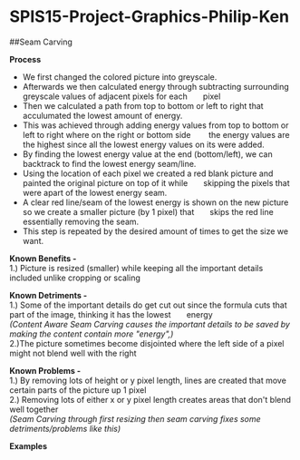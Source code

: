 # SPIS15-Project-Graphics-Philip-Ken


##Seam Carving

**Process**
* We first changed the colored picture into greyscale.  
* Afterwards we then calculated energy through subtracting surrounding greyscale values of adjacent pixels for each &nbsp;&nbsp;&nbsp;&nbsp;&nbsp;&nbsp;pixel
* Then we calculated a path from top to bottom or left to right that acculumated the lowest amount of energy.
* This was achieved through adding energy values from top to bottom or left to right where on the right or bottom side &nbsp;&nbsp;&nbsp;&nbsp;&nbsp;&nbsp; the energy values are the highest since all the lowest energy values on its were added.   
* By finding the lowest energy value at the end (bottom/left), we can backtrack to find the lowest energy seam/line.  
* Using the location of each pixel we created a red blank picture and painted the original picture on top of it while &nbsp;&nbsp;&nbsp;&nbsp;&nbsp;&nbsp;skipping the pixels that were apart of the lowest energy seam.  
* A clear red line/seam of the lowest energy is shown on the new picture so we create a smaller picture (by 1 pixel) that &nbsp;&nbsp;&nbsp;&nbsp;&nbsp;&nbsp;skips the red line essentially removing the seam. 
* This step is repeated by the desired amount of times to get the size we want.  

**Known Benefits -**  
1.) Picture is resized (smaller) while keeping all the important details included unlike cropping or scaling

**Known Detriments -**    
1.) Some of the important details do get cut out since the formula cuts that part of the image, thinking it has the lowest &nbsp;&nbsp;&nbsp;&nbsp;&nbsp;&nbsp;energy  
*(Content Aware Seam Carving causes the important details to be saved by making the content contain more "energy",)*  
2.)The picture sometimes become disjointed where the left side of a pixel might not blend well with the right  
 


**Known Problems -**    
1.) By removing lots of height or y pixel length, lines are created that move certain parts of the picture up 1 pixel  
2.) Removing lots of either x or y pixel length creates areas that don't blend well together  
*(Seam Carving through first resizing then seam carving fixes some detriments/problems like this)* 
  

**Examples**  
